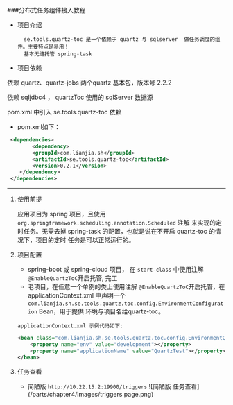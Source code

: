###分布式任务组件接入教程

* 项目介绍

        se.tools.quartz-toc 是一个依赖于 quartz 与 sqlserver  做任务调度的组件。主要特点是易用！
        基本无缝托管 spring-task

* 项目依赖

 依赖 quartz、quartz-jobs 两个quartz 基本包，版本号 2.2.2
 
 依赖 sqljdbc4 ， quartzToc 使用的 sqlServer 数据源

 pom.xml 中引入 se.tools.quartz-toc 依赖


* pom.xml如下：


```xml
 <dependencies>
        <dependency>
		<groupId>com.lianjia.sh</groupId>
		<artifactId>se.tools.quartz-toc</artifactId>
		<version>0.2.1</version>
	</dependency>
 </dependencies>
```


---

1. 使用前提

    应用项目为 spring  项目，且使用 `org.springframework.scheduling.annotation.Scheduled` 注解
    来实现的定时任务。无需去掉 spring-task 的配置，也就是说在不开启 quartz-toc 的情况下，项目的定时
    任务是可以正常运行的。

2. 项目配置

    * spring-boot 或  spring-cloud 项目， 在 `start-class` 中使用注解 `@EnableQuartzToC`开启托管, 完工
    * 老项目，在任意一个单例的类上使用注解 `@EnableQuartzToC`开启托管，在 applicationContext.xml 中声明一个`com.lianjia.sh.se.tools.quartz.toc.config.EnvironmentConfiguration` Bean，用于提供 环境与项目名给quartz-toc。 

    `applicationContext.xml 示例代码如下:`

    ```xml
    <bean class="com.lianjia.sh.se.tools.quartz.toc.config.EnvironmentConfiguration"> 
        <property name="env" value="development"></property> 
        <property name="applicationName" value="QuartzTest"></property> 
    </bean>
    ```
3. 任务查看

    * 简陋版 `http://10.22.15.2:19900/triggers`
![简陋版 任务查看](/parts/chapter4/images/triggers page.png)



